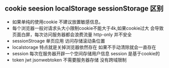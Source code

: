 ## cookie seesion localStorage sessionStorage 区别
- 如果单纯的使用cookie 不建议放置敏感信息。
- 每个浏览器一般对请求头大小限制cookie不能大于4k,如果cookie过大 会导致页面白屏，每次访问服务器都会浪费流量 http-only 并不安全 
- sessionStroage 单页应用 访问存储滚动条位置
- localstorage 特点就是关掉浏览器依然存在 如果不手动清除就会一直存在
- session 每次在服务器开辟一个空间存储用户信息 session 是基于cookie的
- token jwt  jsonwebtoken  不需要服务器存储  没有跨域限制